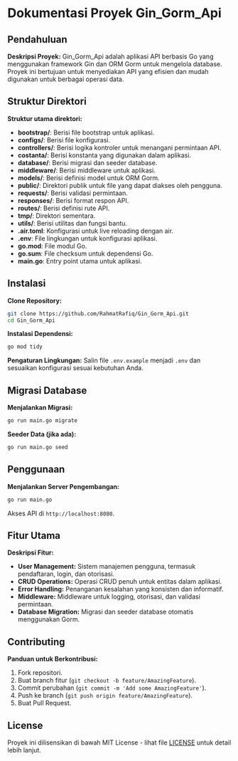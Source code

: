 
# Dokumentasi Proyek Gin_Gorm_Api

## Pendahuluan
**Deskripsi Proyek:**
Gin_Gorm_Api adalah aplikasi API berbasis Go yang menggunakan framework Gin dan ORM Gorm untuk mengelola database. Proyek ini bertujuan untuk menyediakan API yang efisien dan mudah digunakan untuk berbagai operasi data.

## Struktur Direktori
**Struktur utama direktori:**
- **bootstrap/**: Berisi file bootstrap untuk aplikasi.
- **configs/**: Berisi file konfigurasi.
- **controllers/**: Berisi logika kontroler untuk menangani permintaan API.
- **costanta/**: Berisi konstanta yang digunakan dalam aplikasi.
- **database/**: Berisi migrasi dan seeder database.
- **middleware/**: Berisi middleware untuk aplikasi.
- **models/**: Berisi definisi model untuk ORM Gorm.
- **public/**: Direktori publik untuk file yang dapat diakses oleh pengguna.
- **requests/**: Berisi validasi permintaan.
- **responses/**: Berisi format respon API.
- **routes/**: Berisi definisi rute API.
- **tmp/**: Direktori sementara.
- **utils/**: Berisi utilitas dan fungsi bantu.
- **.air.toml**: Konfigurasi untuk live reloading dengan air.
- **.env**: File lingkungan untuk konfigurasi aplikasi.
- **go.mod**: File modul Go.
- **go.sum**: File checksum untuk dependensi Go.
- **main.go**: Entry point utama untuk aplikasi.

## Instalasi
**Clone Repository:**
```bash
git clone https://github.com/RahmatRafiq/Gin_Gorm_Api.git
cd Gin_Gorm_Api
```

**Instalasi Dependensi:**
```bash
go mod tidy
```

**Pengaturan Lingkungan:**
Salin file `.env.example` menjadi `.env` dan sesuaikan konfigurasi sesuai kebutuhan Anda.

## Migrasi Database
**Menjalankan Migrasi:**
```bash
go run main.go migrate
```

**Seeder Data (jika ada):**
```bash
go run main.go seed
```

## Penggunaan
**Menjalankan Server Pengembangan:**
```bash
go run main.go
```
Akses API di `http://localhost:8080`.

## Fitur Utama
**Deskripsi Fitur:**
- **User Management:** Sistem manajemen pengguna, termasuk pendaftaran, login, dan otorisasi.
- **CRUD Operations:** Operasi CRUD penuh untuk entitas dalam aplikasi.
- **Error Handling:** Penanganan kesalahan yang konsisten dan informatif.
- **Middleware:** Middleware untuk logging, otorisasi, dan validasi permintaan.
- **Database Migration:** Migrasi dan seeder database otomatis menggunakan Gorm.

## Contributing
**Panduan untuk Berkontribusi:**
1. Fork repositori.
2. Buat branch fitur (`git checkout -b feature/AmazingFeature`).
3. Commit perubahan (`git commit -m 'Add some AmazingFeature'`).
4. Push ke branch (`git push origin feature/AmazingFeature`).
5. Buat Pull Request.

## License
Proyek ini dilisensikan di bawah MIT License - lihat file [LICENSE](https://github.com/RahmatRafiq/Gin_Gorm_Api/blob/main/LICENSE) untuk detail lebih lanjut.

